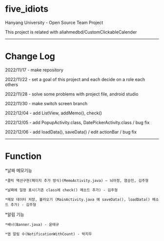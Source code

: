 # five_idiots
Hanyang University - Open Source Team Project

This project is related with aliahmedbd/CustomClickableCalender
***
# Change Log

2022/11/17 - make repository

2022/11/22 - set a goal of this project and  each decide on a role each others

2022/11/28 - solve some problems with project file, android studio

2022/11/30 - make switch screen branch

2022/12/04 - add ListView, addMemo(), check()

2022/12/05 - add PopupActivity.class, DatePickerActivity.class / bug fix

2022/12/06 - add loadData(), saveData() / edit actionBar / bug fix

***
# Function
*날짜 메모기능

    *클릭 액션구현(페이지 추가 방식)(MemoActivity.java) – 뇌아정, 염승민, 김주형

    *날짜에 일정 표시(기존 class에 check() 메소드 추가) - 김주형
    
    *메모 데이터 저장, 불러오기 (MainActivity.java 에 saveData(), loadData() 메소드 추가) - 김주형

*알림 기능

    *배너(Banner.java) - 윤태규

    *앱 알림 수(NotificationWithCount) - 박지우
